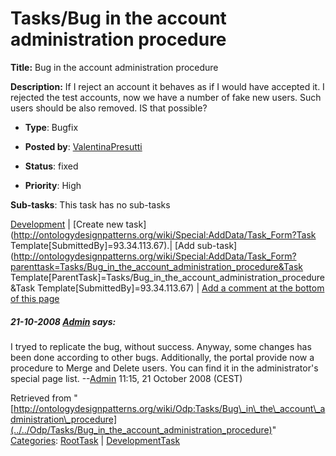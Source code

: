 #  Tasks/Bug in the account administration procedure


__Title:__ Bug in the account administration procedure


__Description:__ If I reject an account it behaves as if I would have accepted it.
I rejected the test accounts, now we have a number of fake new users.
Such users should be also removed. IS that possible? 


  





* __Type__: Bugfix
* __Posted by__: [ValentinaPresutti](../../User/ValentinaPresutti "User:ValentinaPresutti")
* __Status__: fixed


* __Priority__: High




__Sub-tasks__:
This task has no sub-tasks




[Development](../../Odp/Development "Odp:Development") | [Create new task](http://ontologydesignpatterns.org/wiki/Special:AddData/Task_Form?Task Template[SubmittedBy]=93.34.113.67).| [Add sub-task](http://ontologydesignpatterns.org/wiki/Special:AddData/Task_Form?parenttask=Tasks/Bug_in_the_account_administration_procedure&Task Template[ParentTask]=Tasks/Bug_in_the_account_administration_procedure&Task Template[SubmittedBy]=93.34.113.67) | [Add a comment at the bottom of this page](../index.php@title=Odp%253AAdd_comment&target=Odp%253ATasks%252F../../Odp/Tasks/Bug_in_the_account_administration_procedure#New_comment "http://ontologydesignpatterns.org/wiki/index.php?title=Odp:Add_comment&target=Odp:Tasks/Bug_in_the_account_administration_procedure#New_comment")
#####  21-10-2008 [Admin](http://ontologydesignpatterns.org/wiki/index.php?title=User:Admin&action=edit&redlink=1 "User:Admin (not yet written)") says:


I tryed to replicate the bug, without success. Anyway, some changes has been done according to other bugs.
Additionally, the portal provide now a procedure to Merge and Delete users. You can find it in the administrator's special page list.
--[Admin](http://ontologydesignpatterns.org/wiki/index.php?title=User:Admin&action=edit&redlink=1 "User:Admin (not yet written)") 11:15, 21 October 2008 (CEST)





Retrieved from "[http://ontologydesignpatterns.org/wiki/Odp:Tasks/Bug\_in\_the\_account\_administration\_procedure](../../Odp/Tasks/Bug_in_the_account_administration_procedure)"
 [Categories](http://ontologydesignpatterns.org/wiki/Special:Categories "Special:Categories"): [RootTask](../../Category/RootTask "Category:RootTask") | [DevelopmentTask](../../Category/DevelopmentTask "Category:DevelopmentTask")
